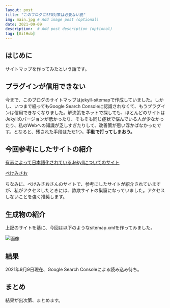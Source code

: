 ```yaml
---
layout: post
title: "このブログにSEO対策は必要ない説"
img: main.jpg # Add image post (optional)
date: 2021-09-09
description:  # Add post description (optional)
tag: [GitHub]
---
```

## はじめに

サイトマップを作ってみたという話です。

## プラグインが信用できない

今まで、このブログのサイトマップはjekyll-sitemapで作成していました。しかし、いつまで経ってもGoogle Search Consoleに認識されなくて、もうプラグインは信用できなくなりました。解決策をネットで探しても、ほとんどのサイトはJekyllのバージョンが低かったり、そもそも同じ症状で悩んでいる人が少なかったり、私のWebへの知識が乏しすぎたりして、改善策が思い浮かばなかったです。となると、残された手段はただ1つ。**手動で打ってしまおう。**

## 今回参考にしたサイトの紹介

[有志によって日本語化されているJekyllについてのサイト](http://jekyllrb-ja.github.io/tutorials/convert-existing-site-to-jekyll/)

[ぺけみさお](https://www.xmisao.com/2014/08/25/generate-sitemap-in-jekyll.html)

ちなみに、ぺけみさおさんのサイトで、参考にしたサイトが紹介されていますが、私がアクセスしたときには、詐欺サイトの巣窟になっていました。アクセスしないことを強く推奨します。

## 生成物の紹介

上記のサイトを基に、今回は以下のようなsitemap.xmlを作ってみました。

![画像]({{site.baseurl}}/img/2021-09-09/img.png)

## 結果

2021年9月9日現在、Google Search Consoleによる読み込み待ち。

## まとめ

結果が出次第、まとめます。